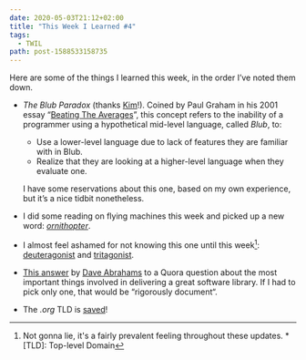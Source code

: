 ```yaml
---
date: 2020-05-03T21:12+02:00
title: "This Week I Learned #4"
tags:
  - TWIL
path: post-1588533158735
---
```


Here are some of the things I learned this week, in the order I’ve noted them down.

* _The Blub Paradox_ (thanks [Kim](https://www.burgestrand.se)!). Coined by Paul Graham in his 2001 essay “[Beating The Averages](http://www.paulgraham.com/avg.html)”, this concept refers to the inability of a programmer using a hypothetical mid-level language, called _Blub_, to:

  * Use a lower-level language due to lack of features they are familiar with in Blub.
  * Realize that they are looking at a higher-level language when they evaluate one.

  I have some reservations about this one, based on my own experience, but it’s a nice tidbit nonetheless.

* I did some reading on flying machines this week and picked up a new word: _[ornithopter](https://en.wikipedia.org/wiki/Ornithopter)_.

* I almost feel ashamed for not knowing this one until this week[^1]: [deuteragonist](https://en.wiktionary.org/wiki/deuteragonist) and [tritagonist](https://en.wiktionary.org/wiki/tritagonist).

* [This answer](https://www.quora.com/What-are-the-most-important-things-involved-in-delivering-a-great-software-library/answer/Dave-Abrahams?share=c027457a) by [Dave Abrahams](https://daveabrahams.com) to a Quora question about the most important things involved in delivering a great software library. If I had to pick only one, that would be “rigorously document“.

* The _.org_ TLD is [saved](https://www.icann.org/news/blog/icann-board-withholds-consent-for-a-change-of-control-of-the-public-interest-registry-pir)!

[^1]: Not gonna lie, it's a fairly prevalent feeling throughout these updates.
*[TLD]: Top-level Domain
